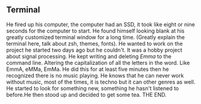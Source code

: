 ## Terminal

He fired up his computer, the computer had an SSD, it took like eight or nine seconds for the computer to start. He found himself looking blank at his
greatly customized terminal window for a long time. (Greatly explain the terminal here, talk about zsh, themes, fonts). He wanted to work on
the project he started two days ago but he couldn't. It was a hobby project about signal processing. He kept writing and deleting _Emma_ to the command line. Altering the capitalization of all the letters in the
word. Like EmmA, eMMa, EmMa. He did this for at least five minutes then he recognized there is no music playing. He knows that he can never work without music, most of the times, it is techno but it can other genres as well. He started to look for something new, something he hasn't listened to before.He then stood up and decided to get some tea. THE END.
